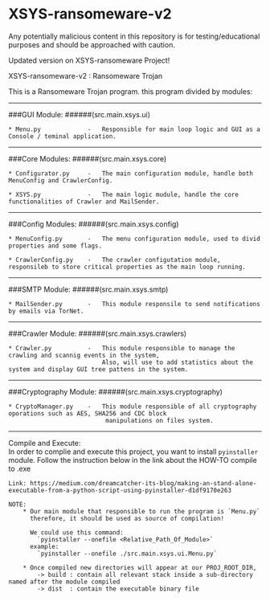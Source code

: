 # XSYS-ransomeware-v2

Any potentially malicious content in this repository is for testing/educational purposes and should be approached with caution.

Updated version on XSYS-ransomeware Project!


XSYS-ransomeware-v2 : Ransomeware Trojan


This is a Ransomeware Trojan program.
this program divided by modules:

---
###GUI Module:
######(src.main.xsys.ui)

    * Menu.py             -   Responsible for main loop logic and GUI as a Console / teminal application.
---
###Core Modules:
######(src.main.xsys.core)

    * Configurator.py     -   The main configuration module, handle both MenuConfig and CrawlerConfig.
    
    * XSYS.py             -   The main logic mudule, handle the core functionalities of Crawler and MailSender.
---
###Config Modules:
######(src.main.xsys.config)

    * MenuConfig.py       -   The menu configuration module, used to divid properties and some flags.
    
    * CrawlerConfig.py    -   The crawler configutation module, responsileb to store critical properties as the main loop running.
---   
###SMTP Module:
######(src.main.xsys.smtp)

    * MailSender.py       -   This module responsile to send notifications by emails via TorNet.
--- 
###Crawler Module:
######(src.main.xsys.crawlers)

    * Crawler.py          -   This module responsible to manage the crawling and scannig events in the system,  
                              Also, will use to add statistics about the system and display GUI tree pattens in the system.
---                            
###Cryptography Module:
######(src.main.xsys.cryptography)

    * CryptoManager.py    -   This module responsible of all cryptography oporations such as AES, SHA256 and CDC block
                               manipulations on files system.                             
---
Compile and Execute:    
    In order to complie and execute this project,
    you want to install `pyinstaller` module.
    Follow the instruction below in the link about the HOW-TO compile to .exe
    
    Link: https://medium.com/dreamcatcher-its-blog/making-an-stand-alone-executable-from-a-python-script-using-pyinstaller-d1df9170e263
    
    NOTE:
        * Our main module that responsible to run the program is `Menu.py`
          therefore, it should be used as source of compilation! 
        
          We could use this command:
            `pyinstaller --onefile <Relative_Path_Of_Module>`
          example:
            `pyinstaller --onefile ./src.main.xsys.ui.Menu.py`
            
        * Once compiled new directories will appear at our PROJ_ROOT_DIR, 
            -> build : contain all relevant stack inside a sub-directory named after the module compiled
            -> dist  : contain the executable binary file  
